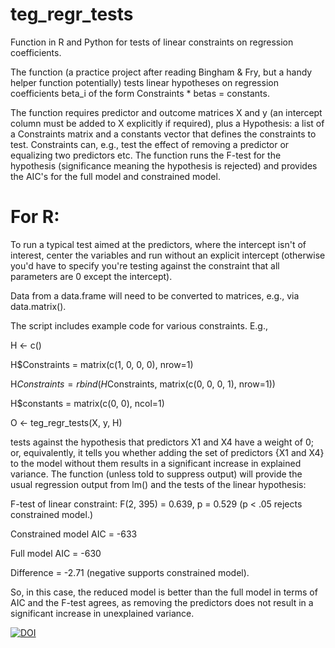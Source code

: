 # teg_regr_tests
Function in R and Python for tests of linear constraints on regression coefficients.

The function (a practice project after reading Bingham & Fry, but a handy helper function potentially) tests linear hypotheses on regression coefficients beta_i of the form Constraints * betas = constants.

The function requires predictor and outcome matrices X and y (an intercept column must be added to X explicitly if required), plus a Hypothesis: a list of a Constraints matrix and a constants vector that defines the constraints to test. Constraints can, e.g., test the effect of removing a predictor or equalizing two predictors etc. The function runs the F-test for the hypothesis (significance meaning the hypothesis is rejected) and provides the AIC's for the full model and constrained model.

# For R:

To run a typical test aimed at the predictors, where the intercept isn't of interest, center the variables and run without an explicit intercept (otherwise you'd have to specify you're testing against the constraint that all parameters are 0 except the intercept).

Data from a data.frame will need to be converted to matrices, e.g., via data.matrix().

The script includes example code for various constraints. E.g.,

H <- c()

H$Constraints = matrix(c(1, 0, 0, 0), nrow=1)

H$Constraints = rbind(H$Constraints, matrix(c(0, 0, 0, 1), nrow=1))

H$constants = matrix(c(0, 0), ncol=1)

O <- teg_regr_tests(X, y, H)

tests against the hypothesis that predictors X1 and X4 have a weight of 0; or, equivalently, it tells you whether adding the set of predictors {X1 and X4} to the model without them results in a significant increase in explained variance. The function (unless told to suppress output) will provide the usual regression output from lm() and the tests of the linear hypothesis:

F-test of linear constraint: F(2, 395) = 0.639, p = 0.529  (p < .05 rejects constrained model.)

Constrained model AIC =  -633 

Full model AIC =  -630 

Difference =  -2.71  (negative supports constrained model).

So, in this case, the reduced model is better than the full model in terms of AIC and the F-test agrees, as removing the predictors does not result in a significant increase in unexplained variance.

[![DOI](https://zenodo.org/badge/376601604.svg)](https://zenodo.org/badge/latestdoi/376601604)

